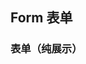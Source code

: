 <div class="demo-header">
<p class="overviewicon">
  <span class="wapi-business-slider"/>
</p>

## Form 表单

<mobile-uxlink widget-name="Form"></mobile-uxlink>
</div>

### 表单（纯展示）

<mobile-view link="form/only-read"></mobile-view>

<br>
